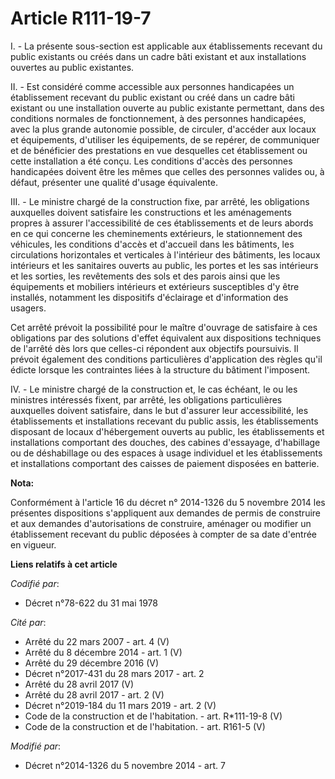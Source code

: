 # Article R111-19-7

I. - La présente sous-section est applicable aux établissements recevant du public existants ou créés dans un cadre bâti
existant et aux installations ouvertes au public existantes.

II. - Est considéré comme accessible aux personnes handicapées un établissement recevant du public existant ou créé dans un
cadre bâti existant ou une installation ouverte au public existante permettant, dans des conditions normales de
fonctionnement, à des personnes handicapées, avec la plus grande autonomie possible, de circuler, d'accéder aux locaux et
équipements, d'utiliser les équipements, de se repérer, de communiquer et de bénéficier des prestations en vue desquelles cet
établissement ou cette installation a été conçu. Les conditions d'accès des personnes handicapées doivent être les mêmes que
celles des personnes valides ou, à défaut, présenter une qualité d'usage équivalente.

III. - Le ministre chargé de la construction fixe, par arrêté, les obligations auxquelles doivent satisfaire les
constructions et les aménagements propres à assurer l'accessibilité de ces établissements et de leurs abords en ce qui
concerne les cheminements extérieurs, le stationnement des véhicules, les conditions d'accès et d'accueil dans les bâtiments,
les circulations horizontales et verticales à l'intérieur des bâtiments, les locaux intérieurs et les sanitaires ouverts au
public, les portes et les sas intérieurs et les sorties, les revêtements des sols et des parois ainsi que les équipements et
mobiliers intérieurs et extérieurs susceptibles d'y être installés, notamment les dispositifs d'éclairage et d'information
des usagers.

Cet arrêté prévoit la possibilité pour le maître d'ouvrage de satisfaire à ces obligations par des solutions d'effet
équivalent aux dispositions techniques de l'arrêté dès lors que celles-ci répondent aux objectifs poursuivis. Il prévoit
également des conditions particulières d'application des règles qu'il édicte lorsque les contraintes liées à la structure du
bâtiment l'imposent.

IV. - Le ministre chargé de la construction et, le cas échéant, le ou les ministres intéressés fixent, par arrêté, les
obligations particulières auxquelles doivent satisfaire, dans le but d'assurer leur accessibilité, les établissements et
installations recevant du public assis, les établissements disposant de locaux d'hébergement ouverts au public, les
établissements et installations comportant des douches, des cabines d'essayage, d'habillage ou de déshabillage ou des espaces
à usage individuel et les établissements et installations comportant des caisses de paiement disposées en batterie.

**Nota:**

Conformément à l'article 16 du décret n° 2014-1326 du 5 novembre 2014 les présentes dispositions s'appliquent aux demandes de
permis de construire et aux demandes d'autorisations de construire, aménager ou modifier un établissement recevant du public
déposées à compter de sa date d'entrée en vigueur.

**Liens relatifs à cet article**

_Codifié par_:

  - Décret n°78-622 du 31 mai 1978

_Cité par_:

  - Arrêté du 22 mars 2007 - art. 4 (V)
  - Arrêté du 8 décembre 2014 - art. 1 (V)
  - Arrêté du 29 décembre 2016 (V)
  - Décret n°2017-431 du 28 mars 2017 - art. 2
  - Arrêté du 28 avril 2017 (V)
  - Arrêté du 28 avril 2017 - art. 2 (V)
  - Décret n°2019-184 du 11 mars 2019 - art. 2 (V)
  - Code de la construction et de l'habitation. - art. R*111-19-8 (V)
  - Code de la construction et de l'habitation. - art. R161-5 (V)

_Modifié par_:

  - Décret n°2014-1326 du 5 novembre 2014 - art. 7
